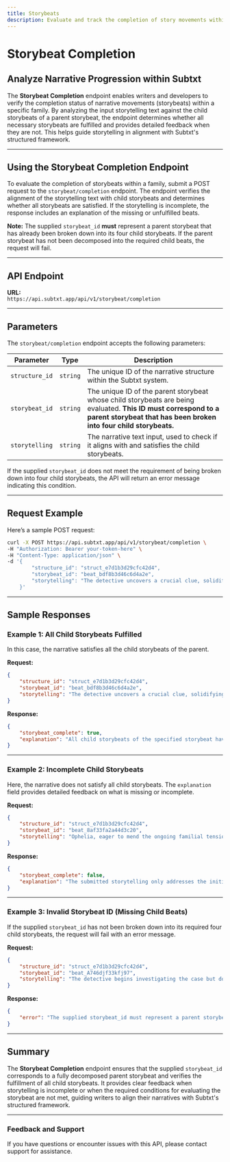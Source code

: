 ```yaml
---
title: Storybeats
description: Evaluate and track the completion of story movements within a narrative structure.
---
```


# Storybeat Completion

## Analyze Narrative Progression within Subtxt

The **Storybeat Completion** endpoint enables writers and developers to verify the completion status of narrative movements (storybeats) within a specific family. By analyzing the input storytelling text against the child storybeats of a parent storybeat, the endpoint determines whether all necessary storybeats are fulfilled and provides detailed feedback when they are not. This helps guide storytelling in alignment with Subtxt's structured framework.

---

## Using the Storybeat Completion Endpoint

To evaluate the completion of storybeats within a family, submit a POST request to the `storybeat/completion` endpoint. The endpoint verifies the alignment of the storytelling text with child storybeats and determines whether all storybeats are satisfied. If the storytelling is incomplete, the response includes an explanation of the missing or unfulfilled beats.

**Note:** The supplied `storybeat_id` **must** represent a parent storybeat that has already been broken down into its four child storybeats. If the parent storybeat has not been decomposed into the required child beats, the request will fail.

---

## API Endpoint

**URL:**  
`https://api.subtxt.app/api/v1/storybeat/completion`

---

## Parameters

The `storybeat/completion` endpoint accepts the following parameters:

| Parameter       | Type     | Description                                                                                       |
| --------------- | :------: | ------------------------------------------------------------------------------------------------- |
| `structure_id`  | `string` | The unique ID of the narrative structure within the Subtxt system.                                |
| `storybeat_id`  | `string` | The unique ID of the parent storybeat whose child storybeats are being evaluated. **This ID must correspond to a parent storybeat that has been broken into four child storybeats.** |
| `storytelling`  | `string` | The narrative text input, used to check if it aligns with and satisfies the child storybeats.      |

If the supplied `storybeat_id` does not meet the requirement of being broken down into four child storybeats, the API will return an error message indicating this condition.

---

## Request Example

Here’s a sample POST request:

```bash
curl -X POST https://api.subtxt.app/api/v1/storybeat/completion \
-H "Authorization: Bearer your-token-here" \
-H "Content-Type: application/json" \
-d '{
        "structure_id": "struct_e7d1b3d29cfc42d4",
        "storybeat_id": "beat_bdf8b3d46c6d4a2e",
        "storytelling": "The detective uncovers a crucial clue, solidifying the case while addressing personal doubts about the suspect."
    }'
```

---

## Sample Responses

### Example 1: All Child Storybeats Fulfilled

In this case, the narrative satisfies all the child storybeats of the parent.

**Request:**
```json
{
    "structure_id": "struct_e7d1b3d29cfc42d4",
    "storybeat_id": "beat_bdf8b3d46c6d4a2e",
    "storytelling": "The detective uncovers a crucial clue, solidifying the case while addressing personal doubts about the suspect."
}
```

**Response:**
```json
{
    "storybeat_complete": true,
    "explanation": "All child storybeats of the specified storybeat have been fulfilled."
}
```

---

### Example 2: Incomplete Child Storybeats

Here, the narrative does not satisfy all child storybeats. The `explanation` field provides detailed feedback on what is missing or incomplete.

**Request:**
```json
{
    "structure_id": "struct_e7d1b3d29cfc42d4",
    "storybeat_id": "beat_8af33fa2a44d3c20",
    "storytelling": "Ophelia, eager to mend the ongoing familial tensions that her presence exacerbates, decides to bake cookies as a peace offering."
}
```

**Response:**
```json
{
    "storybeat_complete": false,
    "explanation": "The submitted storytelling only addresses the initial setup of Child Beat 1, where Ophelia decides to bake cookies as a peace offering to mend familial tensions. However, it does not delve into the aftermath of her mistake, the reactions of other family members, or the deeper tensions that arise as a result. None of the other child beats (2, 3, or 4) are present, as there is no exploration of trust, testing, or arguments over the cause of the trouble. Additionally, the last child beat (Child Beat 4) is entirely absent, meaning the scene does not turn or reach a definitive conclusion. The storytelling is incomplete and fails to fulfill the parent beat's thematic objective of illustrating an abundance of skill (or lack thereof) and its impact on family dynamics."
}
```

---

### Example 3: Invalid Storybeat ID (Missing Child Beats)

If the supplied `storybeat_id` has not been broken down into its required four child storybeats, the request will fail with an error message.

**Request:**
```json
{
    "structure_id": "struct_e7d1b3d29cfc42d4",
    "storybeat_id": "beat_A746djf33kfj97",
    "storytelling": "The detective begins investigating the case but does not reach a resolution."
}
```

**Response:**
```json
{
    "error": "The supplied storybeat_id must represent a parent storybeat that has been broken down into four child Storybeats. Please ensure the Storybeat has been fully decomposed before making this request."
}
```

---

## Summary

The **Storybeat Completion** endpoint ensures that the supplied `storybeat_id` corresponds to a fully decomposed parent storybeat and verifies the fulfillment of all child storybeats. It provides clear feedback when storytelling is incomplete or when the required conditions for evaluating the storybeat are not met, guiding writers to align their narratives with Subtxt's structured framework.

---

### Feedback and Support
If you have questions or encounter issues with this API, please contact support for assistance.